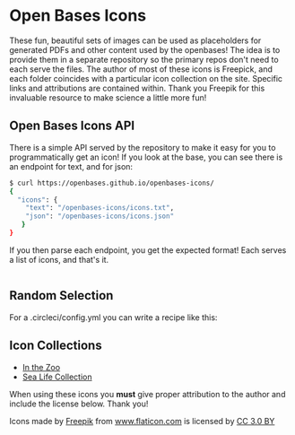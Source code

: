 # Open Bases Icons

These fun, beautiful sets of images can be used as placeholders for generated
PDFs and other content used by the openbases! The idea is to provide them in
a separate repository so the primary repos don't need to each serve the files.
The author of most of these icons is Freepick, and each folder
coincides with a particular icon collection on the site. Specific links and 
attributions are contained within. Thank you Freepik for this invaluable
resource to make science a little more fun!

## Open Bases Icons API

There is a simple API served by the repository to make it easy for you to
programmatically get an icon! If you look at the base, you can see there
is an endpoint for text, and for json:

```bash
$ curl https://openbases.github.io/openbases-icons/
{
  "icons": {
    "text": "/openbases-icons/icons.txt",
    "json": "/openbases-icons/icons.json"
   }
}
```

If you then parse each endpoint, you get the expected format! Each serves a list
of icons, and that's it.

```bash

```

## Random Selection

For a .circleci/config.yml you can write a recipe like this:



## Icon Collections

 - [In the Zoo](flaticon/in-the-zoo)
 - [Sea Life Collection](flaticon/sea-life-collection)

When using these icons you **must** give proper attribution to the author and include the license
below. Thank you!

<div>Icons made by <a href="http://www.freepik.com" title="Freepik">Freepik</a> from <a href="https://www.flaticon.com/" title="Flaticon">www.flaticon.com</a> is licensed by <a href="http://creativecommons.org/licenses/by/3.0/" title="Creative Commons BY 3.0" target="_blank">CC 3.0 BY</a></div>
